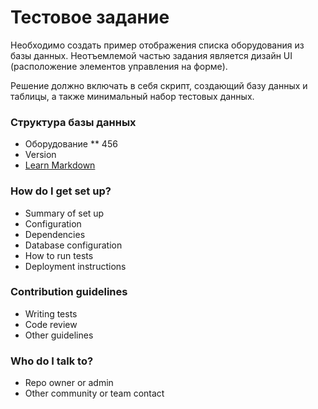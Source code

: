 # Тестовое задание #

Необходимо создать пример отображения списка оборудования из базы данных. Неотъемлемой частью задания является дизайн UI (расположение элементов управления на форме).

Решение должно включать в себя скрипт, создающий базу данных и таблицы, а также минимальный набор тестовых данных.

### Структура базы данных  ###

* Оборудование
** 456
* Version
* [Learn Markdown](https://bitbucket.org/tutorials/markdowndemo)

### How do I get set up? ###

* Summary of set up
* Configuration
* Dependencies
* Database configuration
* How to run tests
* Deployment instructions

### Contribution guidelines ###

* Writing tests
* Code review
* Other guidelines

### Who do I talk to? ###

* Repo owner or admin
* Other community or team contact